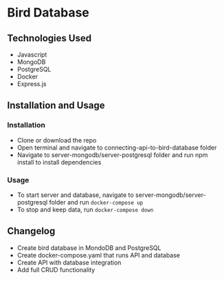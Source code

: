# Bird Database

## Technologies Used

- Javascript
- MongoDB
- PostgreSQL
- Docker
- Express.js

## Installation and Usage

### Installation

- Clone or download the repo
- Open terminal and navigate to connecting-api-to-bird-database folder
- Navigate to server-mongodb/server-postgresql folder and run npm install to install dependencies

### Usage

- To start server and database, navigate to server-mongodb/server-postgresql folder and run `docker-compose up`
- To stop and keep data, run `docker-compose down`

## Changelog

- Create bird database in MondoDB and PostgreSQL
- Create docker-compose.yaml that runs API and database
- Create API with database integration
- Add full CRUD functionality
